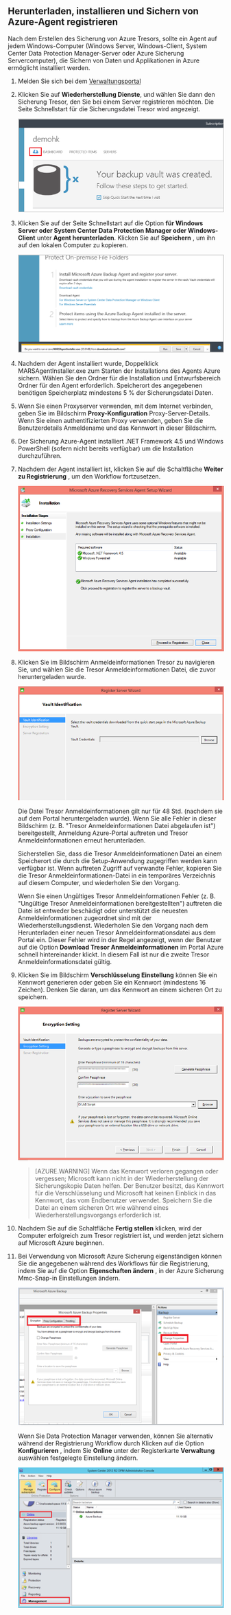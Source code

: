 ## <a name="download-install-and-register-the-azure-backup-agent"></a>Herunterladen, installieren und Sichern von Azure-Agent registrieren

Nach dem Erstellen des Sicherung von Azure Tresors, sollte ein Agent auf jedem Windows-Computer (Windows Server, Windows-Client, System Center Data Protection Manager-Server oder Azure Sicherung Servercomputer), die Sichern von Daten und Applikationen in Azure ermöglicht installiert werden.

1. Melden Sie sich bei dem [Verwaltungsportal](https://manage.windowsazure.com/)

2. Klicken Sie auf **Wiederherstellung Dienste**, und wählen Sie dann den Sicherung Tresor, den Sie bei einem Server registrieren möchten. Die Seite Schnellstart für die Sicherungsdatei Tresor wird angezeigt.

    ![Schnellstart](./media/backup-install-agent/quickstart.png)

3. Klicken Sie auf der Seite Schnellstart auf die Option **für Windows Server oder System Center Data Protection Manager oder Windows-Client** unter **Agent herunterladen**. Klicken Sie auf **Speichern** , um ihn auf den lokalen Computer zu kopieren.

    ![Speichern von Agents](./media/backup-install-agent/agent.png)

4. Nachdem der Agent installiert wurde, Doppelklick MARSAgentInstaller.exe zum Starten der Installations des Agents Azure sichern. Wählen Sie den Ordner für die Installation und Entwurfsbereich Ordner für den Agent erforderlich. Speicherort des angegebenen benötigen Speicherplatz mindestens 5 % der Sicherungsdatei Daten.

5.  Wenn Sie einen Proxyserver verwenden, mit dem Internet verbinden, geben Sie im Bildschirm **Proxy-Konfiguration** Proxy-Server-Details. Wenn Sie einen authentifizierten Proxy verwenden, geben Sie die Benutzerdetails Anmeldename und das Kennwort in dieser Bildschirm.

6.  Der Sicherung Azure-Agent installiert .NET Framework 4.5 und Windows PowerShell (sofern nicht bereits verfügbar) um die Installation durchzuführen.

7.  Nachdem der Agent installiert ist, klicken Sie auf die Schaltfläche **Weiter zu Registrierung** , um den Workflow fortzusetzen.

    ![Registrieren Sie sich](./media/backup-install-agent/register.png)

8. Klicken Sie im Bildschirm Anmeldeinformationen Tresor zu navigieren Sie, und wählen Sie die Tresor Anmeldeinformationen Datei, die zuvor heruntergeladen wurde.

    ![Tresor Anmeldeinformationen](./media/backup-install-agent/vc.png)

    Die Datei Tresor Anmeldeinformationen gilt nur für 48 Std. (nachdem sie auf dem Portal heruntergeladen wurde). Wenn Sie alle Fehler in dieser Bildschirm (z. B. "Tresor Anmeldeinformationen Datei abgelaufen ist") bereitgestellt, Anmeldung Azure-Portal auftreten und Tresor Anmeldeinformationen erneut herunterladen.

    Sicherstellen Sie, dass die Tresor Anmeldeinformationen Datei an einem Speicherort die durch die Setup-Anwendung zugegriffen werden kann verfügbar ist. Wenn auftreten Zugriff auf verwandte Fehler, kopieren Sie die Tresor Anmeldeinformationen-Datei in ein temporäres Verzeichnis auf diesem Computer, und wiederholen Sie den Vorgang.

    Wenn Sie einen Ungültiges Tresor Anmeldeinformationen Fehler (z. B. "Ungültige Tresor Anmeldeinformationen bereitgestellten") auftreten die Datei ist entweder beschädigt oder unterstützt die neuesten Anmeldeinformationen zugeordnet sind mit der Wiederherstellungsdienst. Wiederholen Sie den Vorgang nach dem Herunterladen einer neuen Tresor Anmeldeinformationsdatei aus dem Portal ein. Dieser Fehler wird in der Regel angezeigt, wenn der Benutzer auf die Option **Download Tresor Anmeldeinformationen** im Portal Azure schnell hintereinander klickt. In diesem Fall ist nur die zweite Tresor Anmeldeinformationsdatei gültig.

9. Klicken Sie im Bildschirm **Verschlüsselung Einstellung** können Sie ein Kennwort generieren oder geben Sie ein Kennwort (mindestens 16 Zeichen). Denken Sie daran, um das Kennwort an einem sicheren Ort zu speichern.

    ![Verschlüsselung](./media/backup-install-agent/encryption.png)

    > [AZURE.WARNING] Wenn das Kennwort verloren gegangen oder vergessen; Microsoft kann nicht in der Wiederherstellung der Sicherungskopie Daten helfen. Der Benutzer besitzt, das Kennwort für die Verschlüsselung und Microsoft hat keinen Einblick in das Kennwort, das vom Endbenutzer verwendet. Speichern Sie die Datei an einem sicheren Ort wie während eines Wiederherstellungsvorgangs erforderlich ist.

10. Nachdem Sie auf die Schaltfläche **Fertig stellen** klicken, wird der Computer erfolgreich zum Tresor registriert ist, und werden jetzt sichern auf Microsoft Azure beginnen.

11. Bei Verwendung von Microsoft Azure Sicherung eigenständigen können Sie die angegebenen während des Workflows für die Registrierung, indem Sie auf die Option **Eigenschaften ändern** , in der Azure Sicherung Mmc-Snap-in Einstellungen ändern.

    ![Ändern von Eigenschaften](./media/backup-install-agent/change.png)

    Wenn Sie Data Protection Manager verwenden, können Sie alternativ während der Registrierung Workflow durch Klicken auf die Option **Konfigurieren** , indem Sie **Online** unter der Registerkarte **Verwaltung** auswählen festgelegte Einstellung ändern.

    ![Konfigurieren von Azure Sicherung](./media/backup-install-agent/configure.png)
